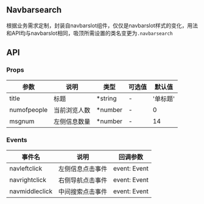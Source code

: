 ## Navbarsearch

根据业务需求定制，封装自navbarslot组件，仅仅是navbarslot样式的变化，用法和API均与navbarslot相同，吸顶所需设置的类名变更为```.navbarsearch```

## API

### Props

| 参数 | 说明 | 类型 | 可选值 | 默认值 |
|------|------|------|------|------|
|title|标题|*string|-|'单标题'|
|numofpeople|当前浏览人数|*number|-|0|
|msgnum|左侧信息数量|*number|-|14|

### Events

| 事件名 | 说明 | 回调参数 |
|------|------|------|
| navleftclick | 左侧信息点击事件 | event: Event |
| navrightclick | 右侧导航点击事件 | event: Event |
| navmiddleclick | 中间搜索点击事件 | event: Event |